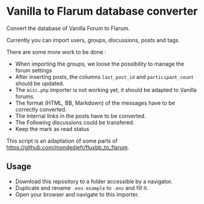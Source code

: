 # Vanilla to Flarum database converter
Convert the database of Vanilla Forum to Flarum.

Currently you can import users, groups, discussions, posts and tags.

There are some more work to be done :

- When importing the groups, we loose the possibility to manage the forum settings
- After inserting posts, the columns `last_post_id` and `participant_count` should be updated.
- The `misc.php` importer is not working yet, it should be adapted to Vanilla forums.
- The format (HTML, BB, Markdown) of the messages have to be correctly converted.
- The internal links in the posts have to be converted.
- The Following discussions could be transfered.
- Keep the mark as read status

This script is an adaptation of some parts of https://github.com/mondediefr/fluxbb_to_flarum.

## Usage

- Download this repository to a folder accessible by a navigator.
- Duplicate and rename `.env.example` to `.env` and fill it.
- Open your browser and navigate to this importer.
